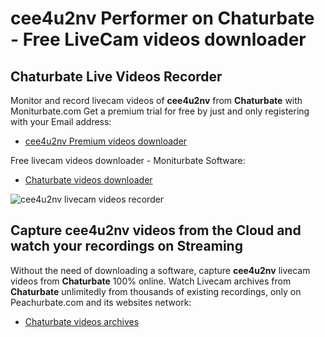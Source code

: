 # cee4u2nv Performer on Chaturbate - Free LiveCam videos downloader

## Chaturbate Live Videos Recorder

Monitor and record livecam videos of **cee4u2nv** from **Chaturbate** with Moniturbate.com
Get a premium trial for free by just and only registering with your Email address:
* [cee4u2nv Premium videos downloader](https://moniturbate.com/request-demo-licence-key.html)

Free livecam videos downloader - Moniturbate Software:
* [Chaturbate videos downloader](https://moniturbate.com/moniturbate-download-software.html)

![cee4u2nv livecam videos recorder](https://peachurnet.com/templates/moniturbate-software.png)


## Capture cee4u2nv videos from the Cloud and watch your recordings on Streaming

Without the need of downloading a software, capture **cee4u2nv** livecam videos from **Chaturbate** 100% online.
Watch Livecam archives from **Chaturbate** unlimitedly from thousands of existing recordings, only on Peachurbate.com and its websites network:
* [Chaturbate videos archives](https://peachurnet.com/)